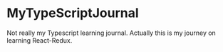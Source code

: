 # MyTypeScriptJournal
Not really my Typescript learning journal. Actually this is my journey on learning React-Redux.
